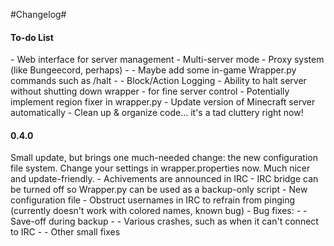 #Changelog#

<h4>To-do List</h4>
- Web interface for server management
- Multi-server mode
- Proxy system (like Bungeecord, perhaps)
- - Maybe add some in-game Wrapper.py commands such as /halt
- - Block/Action Logging
- Ability to halt server without shutting down wrapper - for fine server control
- Potentially implement region fixer in wrapper.py
- Update version of Minecraft server automatically
- Clean up & organize code... it's a tad cluttery right now!

<h4>0.4.0</h4>
Small update, but brings one much-needed change: the new configuration file system. Change your settings in wrapper.properties now. Much nicer and update-friendly.
- Achivements are announced in IRC
- IRC bridge can be turned off so Wrapper.py can be used as a backup-only script
- New configuration file
- Obstruct usernames in IRC to refrain from pinging (currently doesn't work with colored names, known bug)
- Bug fixes:
- - Save-off during backup
- - Various crashes, such as when it can't connect to IRC
- - Other small fixes
